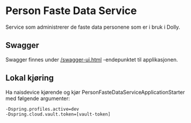 # Person Faste Data Service

Service som administrerer de faste data personene som er i bruk i Dolly.

## Swagger

Swagger finnes under [/swagger-ui.html](https://testnav-person-faste-data-service.dev.intern.nav.no/swagger-ui.html)
-endepunktet til applikasjonen.

## Lokal kjøring

Ha naisdevice kjørende og kjør PersonFasteDataServiceApplicationStarter med følgende argumenter:

``` 
-Dspring.profiles.active=dev
-Dspring.cloud.vault.token=[vault-token]
```
